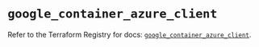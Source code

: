 # `google_container_azure_client`

Refer to the Terraform Registry for docs: [`google_container_azure_client`](https://registry.terraform.io/providers/hashicorp/google/6.11.0/docs/resources/container_azure_client).
